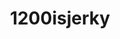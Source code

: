 ---
title: 1200isjerky
crosslinks:
- 1200isplenty
- ProEDmemes
- todayilearned
- ultralight_jerk
- proED
- muacirclejerk
- ihavesex
- 1200realfood
- fasting
- LearnUselessTalents
- shittyfoodporn
- keto
- livven
---